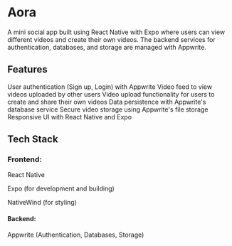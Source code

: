# Aora
A mini social app built using React Native with Expo where users can view different videos and create their own videos. The backend services for authentication, databases, and storage are managed with Appwrite.

## Features
User authentication (Sign up, Login) with Appwrite
Video feed to view videos uploaded by other users
Video upload functionality for users to create and share their own videos
Data persistence with Appwrite's database service
Secure video storage using Appwrite's file storage
Responsive UI with React Native and Expo

## Tech Stack

### Frontend:

React Native

Expo (for development and building)

NativeWind (for styling)

#### Backend:

Appwrite (Authentication, Databases, Storage)



